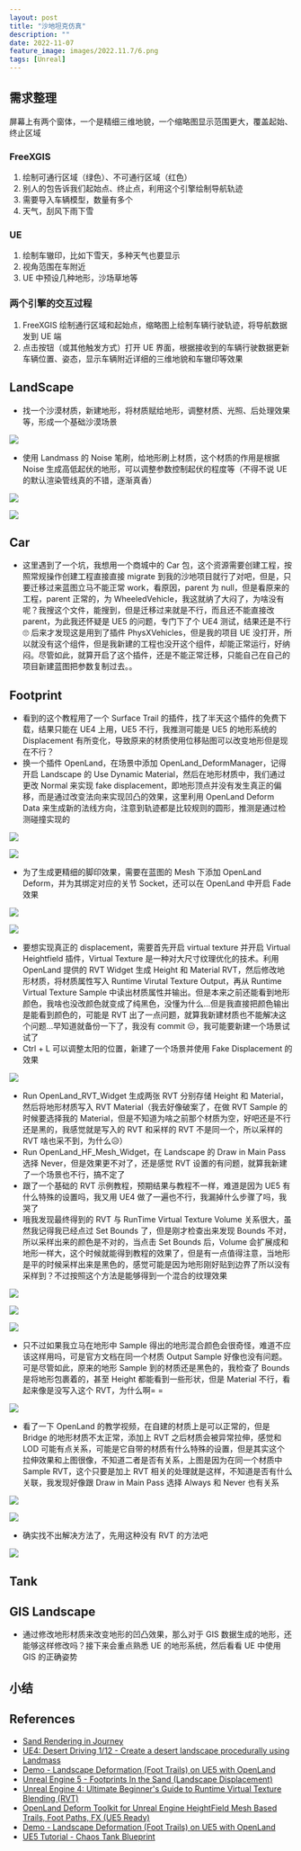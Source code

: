 ```yaml
---
layout: post
title: "沙地坦克仿真"
description: ""
date: 2022-11-07
feature_image: images/2022.11.7/6.png
tags: [Unreal]
---
```


<!--more-->

## 需求整理

屏幕上有两个窗体，一个是精细三维地貌，一个缩略图显示范围更大，覆盖起始、终止区域

### FreeXGIS

1. 绘制可通行区域（绿色）、不可通行区域（红色）
2. 别人的包告诉我们起始点、终止点，利用这个引擎绘制导航轨迹
3. 需要导入车辆模型，数量有多个
4. 天气，刮风下雨下雪
   
### UE

1. 绘制车辙印，比如下雪天，多种天气也要显示
2. 视角范围在车附近
3. UE 中预设几种地形，沙场草地等
   
### 两个引擎的交互过程

1. FreeXGIS 绘制通行区域和起始点，缩略图上绘制车辆行驶轨迹，将导航数据发到 UE 端
2. 点击按钮（或其他触发方式）打开 UE 界面，根据接收到的车辆行驶数据更新车辆位置、姿态，显示车辆附近详细的三维地貌和车辙印等效果

## LandScape

- 找一个沙漠材质，新建地形，将材质赋给地形，调整材质、光照、后处理效果等，形成一个基础沙漠场景

![](../images/2022.11.7/0.png)

- 使用 Landmass 的 Noise 笔刷，给地形刷上材质，这个材质的作用是根据 Noise 生成高低起伏的地形，可以调整参数控制起伏的程度等（不得不说 UE 的默认渲染管线真的不错，逐渐真香）

![](../images/2022.11.7/1.png)

![](../images/2022.11.7/2.png)

## Car

- 这里遇到了一个坑，我想用一个商城中的 Car 包，这个资源需要创建工程，按照常规操作创建工程直接直接 migrate 到我的沙地项目就行了对吧，但是，只要迁移过来蓝图立马不能正常 work，看原因，parent 为 null，但是看原来的工程，parent 正常的，为 WheeledVehicle，我这就纳了大闷了，为啥没有呢？我搜这个文件，能搜到，但是迁移过来就是不行，而且还不能直接改 parent，为此我还怀疑是 UE5 的问题，专门下了个 UE4 测试，结果还是不行🙄 后来才发现这是用到了插件 PhysXVehicles，但是我的项目 UE 没打开，所以就没有这个组件，但是我新建的工程也没开这个组件，却能正常运行，好纳闷。尽管如此，就算开启了这个插件，还是不能正常迁移，只能自己在自己的项目新建蓝图把参数复制过去。。

## Footprint

- 看到的这个教程用了一个 Surface Trail 的插件，找了半天这个插件的免费下载，结果只能在 UE4 上用，UE5 不行，我推测可能是 UE5 的地形系统的 Displacement 有所变化，导致原来的材质使用位移贴图可以改变地形但是现在不行？
- 换一个插件 OpenLand，在场景中添加 OpenLand_DeformManager，记得开启 Landscape 的 Use Dynamic Material，然后在地形材质中，我们通过更改 Normal 来实现 fake displacement，即地形顶点并没有发生真正的偏移，而是通过改变法向来实现凹凸的效果，这里利用 OpenLand Deform Data 来生成新的法线方向，注意到轨迹都是比较规则的圆形，推测是通过检测碰撞实现的

![](../images/2022.11.7/4.png)

![](../images/2022.11.7/3.png)

- 为了生成更精细的脚印效果，需要在蓝图的 Mesh 下添加 OpenLand Deform，并为其绑定对应的关节 Socket，还可以在 OpenLand 中开启 Fade 效果

![](../images/2022.11.7/5.png)

![](../images/2022.11.7/6.png)

- 要想实现真正的 displacement，需要首先开启 virtual texture 并开启 Virtual Heightfield 插件，Virtual Texture 是一种对大尺寸纹理优化的技术。利用 OpenLand 提供的 RVT Widget 生成 Height 和 Material RVT，然后修改地形材质，将材质属性写入 Runtime Virutal Texture Output，再从 Runtime Virtual Texture Sample 中读出材质属性并输出。但是本来之前还能看到地形颜色，我啥也没改颜色就变成了纯黑色，没懂为什么...但是我直接把颜色输出是能看到颜色的，可能是 RVT 出了一点问题，就算我新建材质也不能解决这个问题...早知道就备份一下了，我没有 commit 😒，我可能要新建一个场景试试了
- Ctrl + L 可以调整太阳的位置，新建了一个场景并使用 Fake Displacement 的效果

![](../images/2022.11.7/7.png)

- Run OpenLand_RVT_Widget 生成两张 RVT 分别存储 Height 和 Material，然后将地形材质写入 RVT Material（我去好像破案了，在做 RVT Sample 的时候要选择我的 Material，但是不知道为啥之前那个材质为空，好吧还是不行还是黑的，我感觉就是写入的 RVT 和采样的 RVT 不是同一个，所以采样的 RVT 啥也采不到，为什么😥）
- Run OpenLand_HF_Mesh_Widget，在 Landscape 的 Draw in Main Pass 选择 Never，但是效果更不对了，还是感觉 RVT 设置的有问题，就算我新建了一个场景也不行，搞不定了
- 跟了一个基础的 RVT 示例教程，预期结果与教程不一样，难道是因为 UE5 有什么特殊的设置吗，我又用 UE4 做了一遍也不行，我漏掉什么步骤了吗，我哭了
- 哦我发现最终得到的 RVT 与 RunTime Virtual Texture Volume 关系很大，虽然我记得我已经点过 Set Bounds 了，但是刚才检查出来发现 Bounds 不对，所以采样出来的颜色是不对的，当点击 Set Bounds 后，Volume 会扩展成和地形一样大，这个时候就能得到教程的效果了，但是有一点值得注意，当地形是平的时候采样出来是黑色的，感觉可能是因为地形刚好贴到边界了所以没有采样到？不过按照这个方法是能够得到一个混合的纹理效果

![](../images/2022.11.7/8.png)

![](../images/2022.11.7/9.png)

![](../images/2022.11.7/10.png)

- 只不过如果我立马在地形中 Sample 得出的地形混合颜色会很奇怪，难道不应该这样用吗，可是官方文档在同一个材质 Output Sample 好像也没有问题。可是尽管如此，原来的地形 Sample 到的材质还是黑色的，我检查了 Bounds 是将地形包裹着的，甚至 Height 都能看到一些形状，但是 Material 不行，看起来像是没写入这个 RVT，为什么啊= =

![](../images/2022.11.7/11.png)

- 看了一下 OpenLand 的教学视频，在自建的材质上是可以正常的，但是 Bridge 的地形材质不太正常，添加上 RVT 之后材质会被异常拉伸，感觉和 LOD 可能有点关系，可能是它自带的材质有什么特殊的设置，但是其实这个拉伸效果和上图很像，不知道二者是否有关系，上图是因为在同一个材质中 Sample RVT，这个只要是加上 RVT 相关的处理就是这样，不知道是否有什么关联，我发现好像跟 Draw in Main Pass 选择 Always 和 Never 也有关系

![](../images/2022.11.7/12.png)

![](../images/2022.11.7/14.png)

- 确实找不出解决方法了，先用这种没有 RVT 的方法吧

![](../images/2022.11.7/13.png)

## Tank



## GIS Landscape

- 通过修改地形材质来改变地形的凹凸效果，那么对于 GIS 数据生成的地形，还能够这样修改吗？接下来会重点熟悉 UE 的地形系统，然后看看 UE 中使用 GIS 的正确姿势












## 小结

## References

- [Sand Rendering in Journey](https://www.youtube.com/watch?v=wt2yYnBRD3U)
- [UE4: Desert Driving 1/12 - Create a desert landscape procedurally using Landmass](https://www.youtube.com/watch?v=wPhWL1xyN2o)
- [Demo - Landscape Deformation (Foot Trails) on UE5 with OpenLand](https://www.youtube.com/watch?v=d3ecsGPXdl0)
- [Unreal Engine 5 - Footprints In the Sand (Landscape Displacement)](https://www.youtube.com/watch?v=GhtZK8J2LcM&t=941s)
- [Unreal Engine 4: Ultimate Beginner's Guide to Runtime Virtual Texture Blending (RVT)](https://www.youtube.com/watch?v=_u-HdkJ3woE)
- [OpenLand Deform Toolkit for Unreal Engine HeightField Mesh Based Trails, Foot Paths, FX (UE5 Ready)](https://www.youtube.com/watch?v=FW4twCpIL6w)
- [Demo - Landscape Deformation (Foot Trails) on UE5 with OpenLand](https://www.youtube.com/watch?v=d3ecsGPXdl0)
- [UE5 Tutorial - Chaos Tank Blueprint](https://www.youtube.com/watch?v=i8RR5kNouwI)